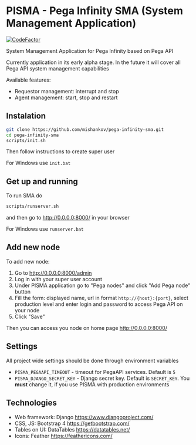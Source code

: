 # PISMA - Pega Infinity SMA (System Management Application)
[![CodeFactor](https://www.codefactor.io/repository/github/mishankov/pega-infinity-sma/badge)](https://www.codefactor.io/repository/github/mishankov/pega-infinity-sma)

System Management Application for Pega Infinity based on Pega API

Currently application in its early alpha stage. In the future it will cover all Pega API system management capabilities

Available features:
- Requestor management: interrupt and stop  
- Agent management: start, stop and restart

## Instalation

```bash
git clone https://github.com/mishankov/pega-infinity-sma.git
cd pega-infinity-sma
scripts/init.sh
```
Then follow instructions to create super user

For Windows use `init.bat`

## Get up and running
To run SMA do
```bash
scripts/runserver.sh
```
and then go to http://0.0.0.0:8000/ in your browser

For Windows use `runserver.bat`

## Add new node
To add new node:
 1. Go to http://0.0.0.0:8000/admin
 2. Log in with your super user account
 3. Under PISMA application go to "Pega nodes" and click "Add Pega node" button
 4. Fill the form: displayed name, url in format `http://{host}:{port}`, select production level and enter login and password to access Pega API on your node
 5. Click "Save"
 
Then you can access you node on home page http://0.0.0.0:8000/

## Settings
All project wide settings should be done through environment variables

- `PISMA_PEGAAPI_TIMEOUT` - timeout for PegaAPI services. Default is `5`
- `PISMA_DJANGO_SECRET_KEY` - Django secret key. Default is `SECRET_KEY`. You **must** change it, if you use PISMA with production environments


## Technologies
- Web framework: Django https://www.djangoproject.com/
- CSS, JS: Bootstrap 4 https://getbootstrap.com/
- Tables on UI: DataTables https://datatables.net/
- Icons: Feather https://feathericons.com/
